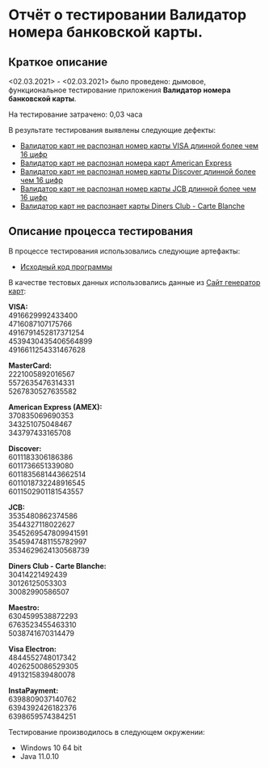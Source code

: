 # Отчёт о тестировании Валидатор номера банковской карты.

## Краткое описание

<02.03.2021> - <02.03.2021> было проведено: дымовое, функциональное тестирование
приложения **Валидатор номера банковской карты**.

На тестирование затрачено: 0,03 часа

В результате тестирования выявлены следующие дефекты:
* [Валидатор карт не распознал номер карты VISA длинной более чем 16 цифр](https://github.com/Shliskenstickin/DZ_java1_2/issues/1)
* [Валидатор карт не распознал номера карт American Express](https://github.com/Shliskenstickin/DZ_java1_2/issues/2)
* [Валидатор карт не распознал номер карты Discover длинной более чем 16 цифр](https://github.com/Shliskenstickin/DZ_java1_2/issues/3)
* [Валидатор карт не распознал номер карты JCB длинной более чем 16 цифр](https://github.com/Shliskenstickin/DZ_java1_2/issues/4)
* [Валидатор карт не распознает карты Diners Club - Carte Blanche](https://github.com/Shliskenstickin/DZ_java1_2/issues/5)

## Описание процесса тестирования

В процессе тестирования использовались следующие артефакты:
* [Исходный код программы](src/Main.java)

В качестве тестовых данных использовались данные из [Сайт генератор карт](https://www.freeformatter.com/credit-card-number-generator-validator.html):

**VISA:**
<br/>4916629992433400
<br/>4716087107175766
<br/>4916791452817371254
<br/>4539430435406564899
<br/>4916611254331467628

**MasterCard:**
<br/>2221005892016567
<br/>5572635476314331
<br/>5267830527635582

**American Express (AMEX):**
<br/>370835069690353
<br/>343251075048467
<br/>343797433165708

**Discover:**
<br/>6011183306186386
<br/>6011736651339080
<br/>6011835681443662514
<br/>6011018732248916545
<br/>6011502901181543557

**JCB:**
<br/>3535480862374586
<br/>3544327118022627
<br/>3545269547809941591
<br/>3545947481155782997
<br/>3534629624130568739

**Diners Club - Carte Blanche:**
<br/>30414221492439
<br/>30126125053303
<br/>30082990586507

**Maestro:**
<br/>6304599538872293
<br/>6763523455463310
<br/>5038741670314479

**Visa Electron:**
<br/>4844552748017342
<br/>4026250086529305
<br/>4913215839480078

**InstaPayment:**
<br/>6398809037140762
<br/>6394392426182376
<br/>6398659574384251

Тестирование производилось в следующем окружении:
* Windows 10 64 bit
* Java 11.0.10